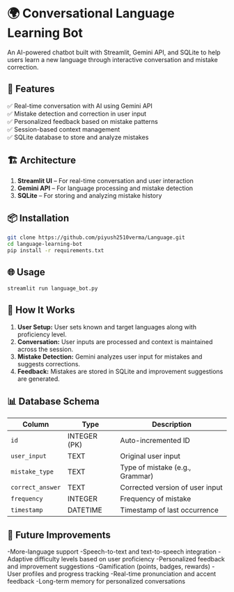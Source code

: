 # 🌍 Conversational Language Learning Bot  

An AI-powered chatbot built with Streamlit, Gemini API, and SQLite to help users learn a new language through interactive conversation and mistake correction.  

## 🚀 Features  
✅ Real-time conversation with AI using Gemini API  
✅ Mistake detection and correction in user input  
✅ Personalized feedback based on mistake patterns  
✅ Session-based context management  
✅ SQLite database to store and analyze mistakes  

## 🏗️ Architecture  
1. **Streamlit UI** – For real-time conversation and user interaction  
2. **Gemini API** – For language processing and mistake detection  
3. **SQLite** – For storing and analyzing mistake history  

## 📦 Installation  
```bash
git clone https://github.com/piyush2510verma/Language.git  
cd language-learning-bot  
pip install -r requirements.txt  
```

## 🌐 Usage  
```bash
streamlit run language_bot.py  
```

## 🧠 How It Works  
1. **User Setup:** User sets known and target languages along with proficiency level.  
2. **Conversation:** User inputs are processed and context is maintained across the session.  
3. **Mistake Detection:** Gemini analyzes user input for mistakes and suggests corrections.  
4. **Feedback:** Mistakes are stored in SQLite and improvement suggestions are generated.  

## 📊 Database Schema  
| Column           | Type         | Description                               |  
|------------------|--------------|-------------------------------------------|  
| `id`             | INTEGER (PK)  | Auto-incremented ID                      |  
| `user_input`      | TEXT          | Original user input                      |  
| `mistake_type`    | TEXT          | Type of mistake (e.g., Grammar)          |  
| `correct_answer`  | TEXT          | Corrected version of user input          |  
| `frequency`       | INTEGER        | Frequency of mistake                     |  
| `timestamp`       | DATETIME       | Timestamp of last occurrence             |  

## 🚧 Future Improvements  
-More-language support
-Speech-to-text and text-to-speech integration
-Adaptive difficulty levels based on user proficiency
-Personalized feedback and improvement suggestions
-Gamification (points, badges, rewards)
-User profiles and progress tracking
-Real-time pronunciation and accent feedback
-Long-term memory for personalized conversations
